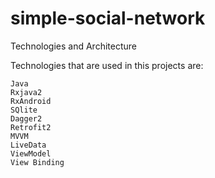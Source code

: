 # simple-social-network

Technologies and Architecture

Technologies that are used in this projects are:

    Java
    Rxjava2
    RxAndroid
    SQlite
    Dagger2
    Retrofit2
    MVVM
    LiveData
    ViewModel
    View Binding
